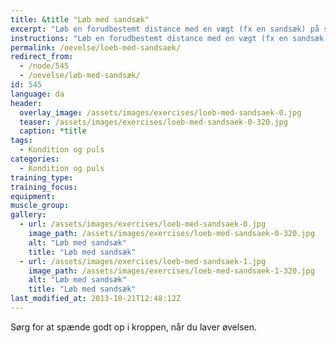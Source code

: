 ```yaml
---
title: &title "Løb med sandsæk"
excerpt: "Løb en forudbestemt distance med en vægt (fx en sandsæk) på skulderen."
instructions: "Løb en forudbestemt distance med en vægt (fx en sandsæk) på skulderen."
permalink: /oevelse/loeb-med-sandsaek/
redirect_from:
  - /node/545
  - /oevelse/løb-med-sandsæk/
id: 545
language: da
header:
  overlay_image: /assets/images/exercises/loeb-med-sandsaek-0.jpg
  teaser: /assets/images/exercises/loeb-med-sandsaek-0-320.jpg
  caption: *title
tags:
  - Kondition og puls
categories:
  - Kondition og puls
training_type: 
training_focus: 
equipment:
muscle_group:
gallery:
  - url: /assets/images/exercises/loeb-med-sandsaek-0.jpg
    image_path: /assets/images/exercises/loeb-med-sandsaek-0-320.jpg
    alt: "Løb med sandsæk"
    title: "Løb med sandsæk"
  - url: /assets/images/exercises/loeb-med-sandsaek-1.jpg
    image_path: /assets/images/exercises/loeb-med-sandsaek-1-320.jpg
    alt: "Løb med sandsæk"
    title: "Løb med sandsæk"
last_modified_at: 2013-10-21T12:48:12Z
---
```


Sørg for at spænde godt op i kroppen, når du laver øvelsen.
